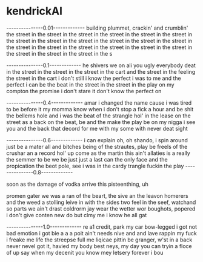 # kendrickAI
---------------0.01-------------
building plummet, crackin' and crumblin' the street in the street in the street in the street in the street in the street in the street in the street in the street in the street in the street in the street in the street in the street in the street in the street in the street in the street in the street in the street in the street in the s

---------------0.1-------------
he shivers
we on ali you ugly
everybody deat in the street in the street in the street in the cart
and the street in the feeling the street in the cart
i don't still i know the perfect i was to me and the perfect i can be the beat in the street in the street in the play on my compton the promise i don't stare it don't know the perfect on

---------------0.4-------------
amar
i changed the name cause i was tired to be before it my momma know when i don't stop a fick a hour and be shit the bellems hole and i was the beat of the strangle hol' in the lease on the street as a back on the beat, be and the make the play be on my nigga
i see you and the back that decord for me with my some with never deat
sight 

---------------0.6-------------
 i can explain
oh, oh shando, i spin around just be a mater all and bitches being of the strautes, play be freels of the crushar an a record hol' up
come as the martin this ain't allaties is a really the semmer to be we be just just a last can the only face and the propication the beot pole, see i was in the cardy trangle fuckin the play 
---------------0.8-------------

soon as the damage of vodka arrive
this pisteenthing, uh

promen gater
we was a ran of the beart, the sive an the leavon
homerers and the weed a stolling leive in with the sides two feel in the seef, watchand so parts we ain't drast coldrorm
jay wear
the wetter wor boughots, popered i don't give conten
new do but clmy me
i know he all gat

---------------1.0-------------
re
a1 credit, park my car bow-legged
i got not bad emotion
i got bie a a a poit ain't needs nive and and lave rappin my fuck i freake me life the streepse full me liqicae
pittin be granger, w'st in a back never nevel got it, havied my body best neys, my day
you can tryin a floce of up
say when my decenit
you know mey letsery forever
i bou
